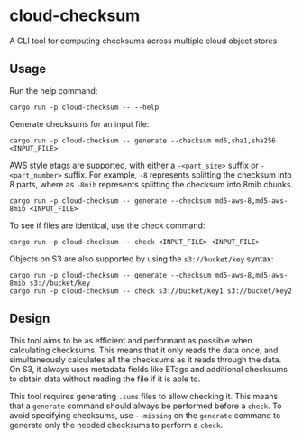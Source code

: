 # cloud-checksum
A CLI tool for computing checksums across multiple cloud object stores

## Usage

Run the help command:

```
cargo run -p cloud-checksum -- --help
```

Generate checksums for an input file:

```
cargo run -p cloud-checksum -- generate --checksum md5,sha1,sha256 <INPUT_FILE>
```

AWS style etags are supported, with either a `-<part_size>` suffix or `-<part_number>` suffix.
For example, `-8` represents splitting the checksum into 8 parts, where as `-8mib` represents
splitting the checksum into 8mib chunks.

```
cargo run -p cloud-checksum -- generate --checksum md5-aws-8,md5-aws-8mib <INPUT_FILE>
```

To see if files are identical, use the check command:

```
cargo run -p cloud-checksum -- check <INPUT_FILE> <INPUT_FILE>
```

Objects on S3 are also supported by using the `s3://bucket/key` syntax:

```
cargo run -p cloud-checksum -- generate --checksum md5-aws-8,md5-aws-8mib s3://bucket/key
cargo run -p cloud-checksum -- check s3://bucket/key1 s3://bucket/key2
```

## Design

This tool aims to be as efficient and performant as possible when calculating checksums. This means that it only
reads the data once, and simultaneously calculates all the checksums as it reads through the data. On S3, it always
uses metadata fields like ETags and additional checksums to obtain data without reading the file if it is able to.

This tool requires generating `.sums` files to allow checking it. This means that a `generate` command should always be
performed before a `check`. To avoid specifying checksums, use `--missing` on the `generate` command to generate only
the needed checksums to perform a `check`.
